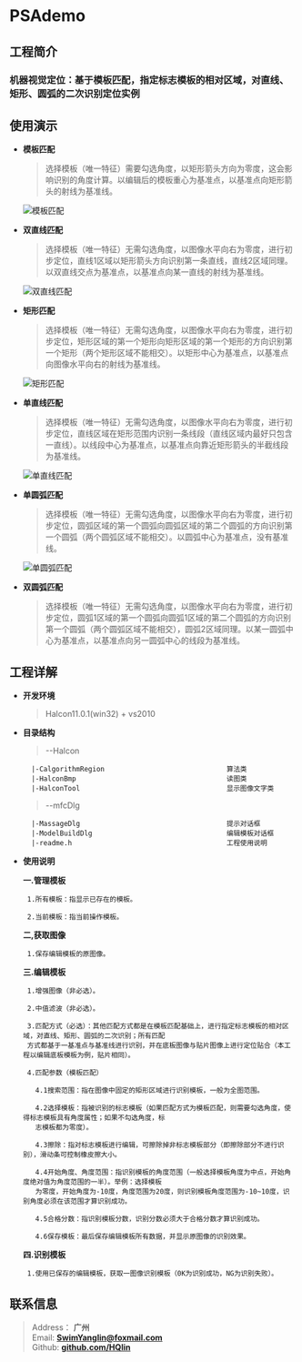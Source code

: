 # PSAdemo

## 工程简介

### 机器视觉定位：基于模板匹配，指定标志模板的相对区域，对直线、矩形、圆弧的二次识别定位实例

## 使用演示

- **模板匹配**
  >选择模板（唯一特征）需要勾选角度，以矩形箭头方向为零度，这会影响识别的角度计算。以编辑后的模板重心为基准点，以基准点向矩形箭头的射线为基准线。
   
  ![](https://github.com/HQlin/PSAdemo/blob/master/gif/模板匹配.gif "模板匹配")
- **双直线匹配**
  >选择模板（唯一特征）无需勾选角度，以图像水平向右为零度，进行初步定位，直线1区域以矩形箭头方向识别第一条直线，直线2区域同理。以双直线交点为基准点，以基准点向某一直线的射线为基准线。
   
  ![](https://github.com/HQlin/PSAdemo/blob/master/gif/双直线匹配.gif "双直线匹配")
- **矩形匹配**
  >选择模板（唯一特征）无需勾选角度，以图像水平向右为零度，进行初步定位，矩形区域的第一个矩形向矩形区域的第一个矩形的方向识别第一个矩形（两个矩形区域不能相交）。以矩形中心为基准点，以基准点向图像水平向右的射线为基准线。
   
  ![](https://github.com/HQlin/PSAdemo/blob/master/gif/矩形匹配.gif "矩形匹配")
- **单直线匹配**
  >选择模板（唯一特征）无需勾选角度，以图像水平向右为零度，进行初步定位，直线区域在矩形范围内识别一条线段（直线区域内最好只包含一直线）。以线段中心为基准点，以基准点向靠近矩形箭头的半截线段为基准线。
   
  ![](https://github.com/HQlin/PSAdemo/blob/master/gif/单直线匹配.gif "单直线匹配")
- **单圆弧匹配**
  >选择模板（唯一特征）无需勾选角度，以图像水平向右为零度，进行初步定位，圆弧区域的第一个圆弧向圆弧区域的第二个圆弧的方向识别第一个圆弧（两个圆弧区域不能相交）。以圆弧中心为基准点，没有基准线。
  
  ![](https://github.com/HQlin/PSAdemo/blob/master/gif/单圆弧匹配.gif "单圆弧匹配")
- **双圆弧匹配**
  >选择模板（唯一特征）无需勾选角度，以图像水平向右为零度，进行初步定位，圆弧1区域的第一个圆弧向圆弧1区域的第二个圆弧的方向识别第一个圆弧（两个圆弧区域不能相交），圆弧2区域同理。以某一圆弧中心为基准点，以基准点向另一圆弧中心的线段为基准线。

## 工程详解

- **开发环境**
	
  >Halcon11.0.1(win32) + vs2010

- **目录结构** 

  >--Halcon

        |-CalgorithmRegion                              算法类	
        |-HalconBmp                                     读图类
        |-HalconTool                                    显示图像文字类
		
  >--mfcDlg

        |-MassageDlg                                    提示对话框		
        |-ModelBuildDlg                                 编辑模板对话框		
        |-readme.h                                      工程使用说明
	
- **使用说明** 

  **一.管理模板**
	
       1.所有模板：指显示已存在的模板。
		
       2.当前模板：指当前操作模板。

  **二,获取图像**
	
       1.保存编辑模板的原图像。

  **三.编辑模板**
	
       1.增强图像（非必选）。
		
       2.中值滤波（非必选）。
		
       3.匹配方式（必选）：其他匹配方式都是在模板匹配基础上，进行指定标志模板的相对区域，对直线、矩形、圆弧的二次识别；所有匹配
       方式都基于一基准点与基准线进行识别，并在底板图像与贴片图像上进行定位贴合（本工程以编辑底板模板为例，贴片相同）。
			
       4.匹配参数（模板匹配）
		
         4.1搜索范围：指在图像中固定的矩形区域进行识别模板，一般为全图范围。
			
         4.2选择模板：指被识别的标志模板（如果匹配方式为模板匹配，则需要勾选角度，使得标志模板具有角度属性；如果不勾选角度，标
         志模板都为零度）。
			
         4.3擦除：指对标志模板进行编辑，可擦除掉非标志模板部分（即擦除部分不进行识别），滑动条可控制橡皮擦大小。
			
         4.4开始角度、角度范围：指识别模板的角度范围（一般选择模板角度为中点，开始角度绝对值为角度范围的一半）。举例：选择模板
         为零度，开始角度为-10度，角度范围为20度，则识别模板角度范围为-10~10度，识别角度必须在该范围才算识别成功。
			
         4.5合格分数：指识别模板分数，识别分数必须大于合格分数才算识别成功。
			
         4.6保存模板：最后保存编辑模板所有数据，并显示原图像的识别效果。	

  **四.识别模板**
	
       1.使用已保存的编辑模板，获取一图像识别模板（0K为识别成功，NG为识别失败）。

## 联系信息

> Address：     **广州**  
> Email:        [**SwimYanglin@foxmail.com**][email-addr]  
> Github:       [**github.com/HQlin**][github-site]  

[email-addr]: mailto:SwimYanglin@foxmail.com
[github-site]: https://github.com/HQlin
